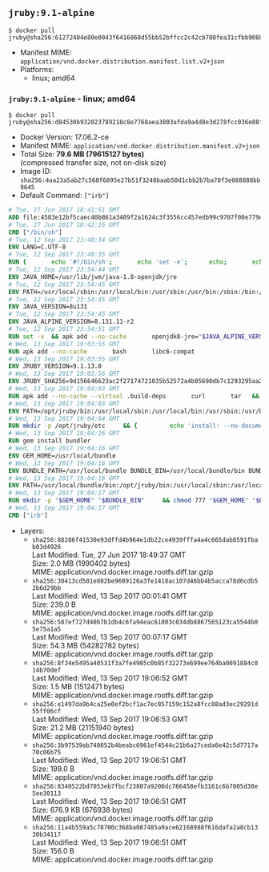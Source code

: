 ## `jruby:9.1-alpine`

```console
$ docker pull jruby@sha256:61272404e80e0043f6416868d55bb52bffcc2c42cb708fea31cfbb90888c709a
```

-	Manifest MIME: `application/vnd.docker.distribution.manifest.list.v2+json`
-	Platforms:
	-	linux; amd64

### `jruby:9.1-alpine` - linux; amd64

```console
$ docker pull jruby@sha256:d84530b932023789218c8e7768aea3803afda9a4d8e3d278fcc036e88f97faaa
```

-	Docker Version: 17.06.2-ce
-	Manifest MIME: `application/vnd.docker.distribution.manifest.v2+json`
-	Total Size: **79.6 MB (79615127 bytes)**  
	(compressed transfer size, not on-disk size)
-	Image ID: `sha256:4aa23a5ab27c568f6895e27b51f3248baab50d1cbb2b7ba70f3e088888bb9645`
-	Default Command: `["irb"]`

```dockerfile
# Tue, 27 Jun 2017 18:41:51 GMT
ADD file:4583e12bf5caec40b861a3409f2a1624c3f3556cc457edb99c9707f00e779e45 in / 
# Tue, 27 Jun 2017 18:42:16 GMT
CMD ["/bin/sh"]
# Tue, 12 Sep 2017 23:48:34 GMT
ENV LANG=C.UTF-8
# Tue, 12 Sep 2017 23:48:35 GMT
RUN { 		echo '#!/bin/sh'; 		echo 'set -e'; 		echo; 		echo 'dirname "$(dirname "$(readlink -f "$(which javac || which java)")")"'; 	} > /usr/local/bin/docker-java-home 	&& chmod +x /usr/local/bin/docker-java-home
# Tue, 12 Sep 2017 23:54:44 GMT
ENV JAVA_HOME=/usr/lib/jvm/java-1.8-openjdk/jre
# Tue, 12 Sep 2017 23:54:45 GMT
ENV PATH=/usr/local/sbin:/usr/local/bin:/usr/sbin:/usr/bin:/sbin:/bin:/usr/lib/jvm/java-1.8-openjdk/jre/bin:/usr/lib/jvm/java-1.8-openjdk/bin
# Tue, 12 Sep 2017 23:54:45 GMT
ENV JAVA_VERSION=8u131
# Tue, 12 Sep 2017 23:54:45 GMT
ENV JAVA_ALPINE_VERSION=8.131.11-r2
# Tue, 12 Sep 2017 23:54:51 GMT
RUN set -x 	&& apk add --no-cache 		openjdk8-jre="$JAVA_ALPINE_VERSION" 	&& [ "$JAVA_HOME" = "$(docker-java-home)" ]
# Wed, 13 Sep 2017 19:03:55 GMT
RUN apk add --no-cache       bash       libc6-compat
# Wed, 13 Sep 2017 19:03:55 GMT
ENV JRUBY_VERSION=9.1.13.0
# Wed, 13 Sep 2017 19:03:56 GMT
ENV JRUBY_SHA256=9d156646623ac2f27174721035b52572a4b05690db7c1293295aa2c04aad3908
# Wed, 13 Sep 2017 19:04:03 GMT
RUN apk add --no-cache --virtual .build-deps       curl       tar   && mkdir -p /opt/jruby   && curl -fSL https://s3.amazonaws.com/jruby.org/downloads/${JRUBY_VERSION}/jruby-bin-${JRUBY_VERSION}.tar.gz -o /tmp/jruby.tar.gz   && echo "$JRUBY_SHA256 */tmp/jruby.tar.gz" | sha256sum -c -   && tar -zx --strip-components=1 -f /tmp/jruby.tar.gz -C /opt/jruby   && rm /tmp/jruby.tar.gz   && ln -s /opt/jruby/bin/jruby /usr/local/bin/ruby   && apk del .build-deps
# Wed, 13 Sep 2017 19:04:03 GMT
ENV PATH=/opt/jruby/bin:/usr/local/sbin:/usr/local/bin:/usr/sbin:/usr/bin:/sbin:/bin:/usr/lib/jvm/java-1.8-openjdk/jre/bin:/usr/lib/jvm/java-1.8-openjdk/bin
# Wed, 13 Sep 2017 19:04:04 GMT
RUN mkdir -p /opt/jruby/etc     && {         echo 'install: --no-document';         echo 'update: --no-document';     } >> /opt/jruby/etc/gemrc
# Wed, 13 Sep 2017 19:04:16 GMT
RUN gem install bundler
# Wed, 13 Sep 2017 19:04:16 GMT
ENV GEM_HOME=/usr/local/bundle
# Wed, 13 Sep 2017 19:04:16 GMT
ENV BUNDLE_PATH=/usr/local/bundle BUNDLE_BIN=/usr/local/bundle/bin BUNDLE_SILENCE_ROOT_WARNING=1 BUNDLE_APP_CONFIG=/usr/local/bundle
# Wed, 13 Sep 2017 19:04:16 GMT
ENV PATH=/usr/local/bundle/bin:/opt/jruby/bin:/usr/local/sbin:/usr/local/bin:/usr/sbin:/usr/bin:/sbin:/bin:/usr/lib/jvm/java-1.8-openjdk/jre/bin:/usr/lib/jvm/java-1.8-openjdk/bin
# Wed, 13 Sep 2017 19:04:17 GMT
RUN mkdir -p "$GEM_HOME" "$BUNDLE_BIN"     && chmod 777 "$GEM_HOME" "$BUNDLE_BIN"
# Wed, 13 Sep 2017 19:04:17 GMT
CMD ["irb"]
```

-	Layers:
	-	`sha256:88286f41530e93dffd4b964e1db22ce4939fffa4a4c665dab8591fbab03d4926`  
		Last Modified: Tue, 27 Jun 2017 18:49:37 GMT  
		Size: 2.0 MB (1990402 bytes)  
		MIME: application/vnd.docker.image.rootfs.diff.tar.gzip
	-	`sha256:30413cd501e882be9689126a3fe1418ac107d46bb4b5acca78d6cdb52b6d29bb`  
		Last Modified: Wed, 13 Sep 2017 00:01:41 GMT  
		Size: 239.0 B  
		MIME: application/vnd.docker.image.rootfs.diff.tar.gzip
	-	`sha256:587ef727d40b7b1db4c6fa94eac61003c034db8867565123ca5544b05e75a1a5`  
		Last Modified: Wed, 13 Sep 2017 00:07:17 GMT  
		Size: 54.3 MB (54282782 bytes)  
		MIME: application/vnd.docker.image.rootfs.diff.tar.gzip
	-	`sha256:8f34e5495a40531f3a7fe4905c0b85f32273e699ee764ba0091884c014b70def`  
		Last Modified: Wed, 13 Sep 2017 19:06:52 GMT  
		Size: 1.5 MB (1512471 bytes)  
		MIME: application/vnd.docker.image.rootfs.diff.tar.gzip
	-	`sha256:e1497da9b4ca25e0ef2bcf1ac7ec857159c152a8fcc88ad3ec29291d55ff06cf`  
		Last Modified: Wed, 13 Sep 2017 19:06:53 GMT  
		Size: 21.2 MB (21151940 bytes)  
		MIME: application/vnd.docker.image.rootfs.diff.tar.gzip
	-	`sha256:3b97539ab740852b4beabc6961ef4544c21b6a27ceda6e42c5d7717a70c06b75`  
		Last Modified: Wed, 13 Sep 2017 19:06:51 GMT  
		Size: 199.0 B  
		MIME: application/vnd.docker.image.rootfs.diff.tar.gzip
	-	`sha256:8340522bd7053eb7fbcf23807a9200dc766458efb3161c6b7005d30e5ee30113`  
		Last Modified: Wed, 13 Sep 2017 19:06:51 GMT  
		Size: 676.9 KB (676938 bytes)  
		MIME: application/vnd.docker.image.rootfs.diff.tar.gzip
	-	`sha256:11a4b559a5c78700c368ba087485a9ace62168988f616dafa2a8cb1330b34117`  
		Last Modified: Wed, 13 Sep 2017 19:06:51 GMT  
		Size: 156.0 B  
		MIME: application/vnd.docker.image.rootfs.diff.tar.gzip
